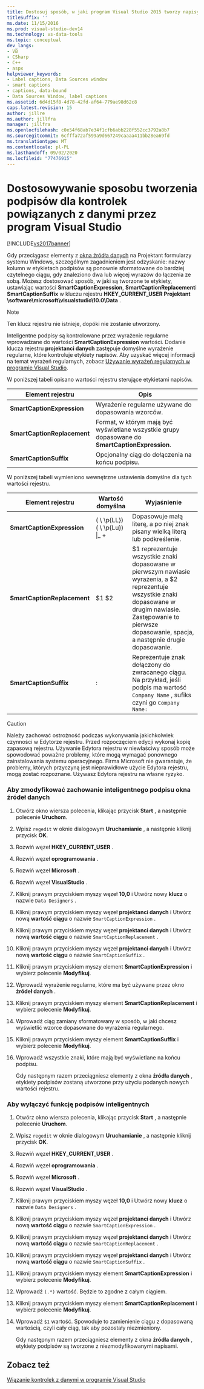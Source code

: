 ```yaml
---
title: Dostosuj sposób, w jaki program Visual Studio 2015 tworzy napisy dla formantów powiązanych z danymi | Microsoft Docs
titleSuffix: ''
ms.date: 11/15/2016
ms.prod: visual-studio-dev14
ms.technology: vs-data-tools
ms.topic: conceptual
dev_langs:
- VB
- CSharp
- C++
- aspx
helpviewer_keywords:
- Label captions, Data Sources window
- smart captions
- captions, data-bound
- Data Sources Window, label captions
ms.assetid: 6d4d15f8-4d78-42fd-af64-779ae98d62c8
caps.latest.revision: 15
author: jillre
ms.author: jillfra
manager: jillfra
ms.openlocfilehash: c0e54f68ab7e34f1cfb6abb228f552cc3792a8b7
ms.sourcegitcommit: 6cfffa72af599a9d667249caaaa411bb28ea69fd
ms.translationtype: MT
ms.contentlocale: pl-PL
ms.lasthandoff: 09/02/2020
ms.locfileid: "77476915"
---
```

# <a name="customize-how-visual-studio-creates-captions-for-data-bound-controls"></a>Dostosowywanie sposobu tworzenia podpisów dla kontrolek powiązanych z danymi przez program Visual Studio
[!INCLUDE[vs2017banner](../includes/vs2017banner.md)]

Gdy przeciągasz elementy z [okna źródła danych](https://msdn.microsoft.com/library/0d20f699-cc95-45b3-8ecb-c7edf1f67992) na Projektant formularzy systemu Windows, szczególnym zagadnieniem jest odzyskanie: nazwy kolumn w etykietach podpisów są ponownie sformatowane do bardziej czytelnego ciągu, gdy znaleziono dwa lub więcej wyrazów do łączenia ze sobą. Możesz dostosować sposób, w jaki są tworzone te etykiety, ustawiając wartości **SmartCaptionExpression**, **SmartCaptionReplacement**i **SmartCaptionSuffix** w kluczu rejestru **HKEY_CURRENT_USER Projektant \software\microsoft\visualstudio\10.0\Data** .

> [!NOTE]
> Ten klucz rejestru nie istnieje, dopóki nie zostanie utworzony.

 Inteligentne podpisy są kontrolowane przez wyrażenie regularne wprowadzane do wartości **SmartCaptionExpression** wartości. Dodanie klucza rejestru **projektanci danych** zastępuje domyślne wyrażenie regularne, które kontroluje etykiety napisów. Aby uzyskać więcej informacji na temat wyrażeń regularnych, zobacz [Używanie wyrażeń regularnych w programie Visual Studio](../ide/using-regular-expressions-in-visual-studio.md).

 W poniższej tabeli opisano wartości rejestru sterujące etykietami napisów.

|Element rejestru|Opis|
|-------------------|-----------------|
|**SmartCaptionExpression**|Wyrażenie regularne używane do dopasowania wzorców.|
|**SmartCaptionReplacement**|Format, w którym mają być wyświetlane wszystkie grupy dopasowane do **SmartCaptionExpression**.|
|**SmartCaptionSuffix**|Opcjonalny ciąg do dołączenia na końcu podpisu.|

 W poniższej tabeli wymieniono wewnętrzne ustawienia domyślne dla tych wartości rejestru.

|Element rejestru|Wartość domyślna|Wyjaśnienie|
|-------------------|-------------------|-----------------|
|**SmartCaptionExpression**|( \\ \p{LL}) ( \\ \p{Lu}) &#124;_ +|Dopasowuje małą literę, a po niej znak pisany wielką literą lub podkreślenie.|
|**SmartCaptionReplacement**|$1 $2|$1 reprezentuje wszystkie znaki dopasowane w pierwszym nawiasie wyrażenia, a $2 reprezentuje wszystkie znaki dopasowane w drugim nawiasie. Zastępowanie to pierwsze dopasowanie, spacja, a następnie drugie dopasowanie.|
|**SmartCaptionSuffix**|:|Reprezentuje znak dołączony do zwracanego ciągu. Na przykład, jeśli podpis ma wartość `Company Name` , sufiks czyni go `Company Name:`|

> [!CAUTION]
> Należy zachować ostrożność podczas wykonywania jakichkolwiek czynności w Edytorze rejestru. Przed rozpoczęciem edycji wykonaj kopię zapasową rejestru. Używanie Edytora rejestru w niewłaściwy sposób może spowodować poważne problemy, które mogą wymagać ponownego zainstalowania systemu operacyjnego. Firma Microsoft nie gwarantuje, że problemy, których przyczyną jest nieprawidłowe użycie Edytora rejestru, mogą zostać rozpoznane. Używasz Edytora rejestru na własne ryzyko.

### <a name="to-modify-the-smart-captioning-behavior-of-the-data-sources-window"></a>Aby zmodyfikować zachowanie inteligentnego podpisu okna źródeł danych

1. Otwórz okno wiersza polecenia, klikając przycisk **Start** , a następnie polecenie **Uruchom**.

2. Wpisz `regedit` w oknie dialogowym **Uruchamianie** , a następnie kliknij przycisk **OK**.

3. Rozwiń węzeł **HKEY_CURRENT_USER** .

4. Rozwiń węzeł **oprogramowania** .

5. Rozwiń węzeł **Microsoft** .

6. Rozwiń węzeł **VisualStudio** .

7. Kliknij prawym przyciskiem myszy węzeł **10,0** i Utwórz nowy **klucz** o nazwie `Data Designers` .

8. Kliknij prawym przyciskiem myszy węzeł **projektanci danych** i Utwórz nową **wartość ciągu** o nazwie `SmartCaptionExpression` .

9. Kliknij prawym przyciskiem myszy węzeł **projektanci danych** i Utwórz nową **wartość ciągu** o nazwie `SmartCaptionReplacement` .

10. Kliknij prawym przyciskiem myszy węzeł **projektanci danych** i Utwórz nową **wartość ciągu** o nazwie `SmartCaptionSuffix` .

11. Kliknij prawym przyciskiem myszy element **SmartCaptionExpression** i wybierz polecenie **Modyfikuj**.

12. Wprowadź wyrażenie regularne, które ma być używane przez okno **źródeł danych** .

13. Kliknij prawym przyciskiem myszy element **SmartCaptionReplacement** i wybierz polecenie **Modyfikuj**.

14. Wprowadź ciąg zamiany sformatowany w sposób, w jaki chcesz wyświetlić wzorce dopasowane do wyrażenia regularnego.

15. Kliknij prawym przyciskiem myszy element **SmartCaptionSuffix** i wybierz polecenie **Modyfikuj**.

16. Wprowadź wszystkie znaki, które mają być wyświetlane na końcu podpisu.

     Gdy następnym razem przeciągniesz elementy z okna **źródła danych** , etykiety podpisów zostaną utworzone przy użyciu podanych nowych wartości rejestru.

### <a name="to-turn-off-the-smart-captioning-feature"></a>Aby wyłączyć funkcję podpisów inteligentnych

1. Otwórz okno wiersza polecenia, klikając przycisk **Start** , a następnie polecenie **Uruchom**.

2. Wpisz `regedit` w oknie dialogowym **Uruchamianie** , a następnie kliknij przycisk **OK**.

3. Rozwiń węzeł **HKEY_CURRENT_USER** .

4. Rozwiń węzeł **oprogramowania** .

5. Rozwiń węzeł **Microsoft** .

6. Rozwiń węzeł **VisualStudio** .

7. Kliknij prawym przyciskiem myszy węzeł **10,0** i Utwórz nowy **klucz** o nazwie `Data Designers` .

8. Kliknij prawym przyciskiem myszy węzeł **projektanci danych** i Utwórz nową **wartość ciągu** o nazwie `SmartCaptionExpression` .

9. Kliknij prawym przyciskiem myszy węzeł **projektanci danych** i Utwórz nową **wartość ciągu** o nazwie `SmartCaptionReplacement` .

10. Kliknij prawym przyciskiem myszy węzeł **projektanci danych** i Utwórz nową **wartość ciągu** o nazwie `SmartCaptionSuffix` .

11. Kliknij prawym przyciskiem myszy element **SmartCaptionExpression** i wybierz polecenie **Modyfikuj**.

12. Wprowadź `(.*)` wartość. Będzie to zgodne z całym ciągiem.

13. Kliknij prawym przyciskiem myszy element **SmartCaptionReplacement** i wybierz polecenie **Modyfikuj**.

14. Wprowadź `$1` wartość. Spowoduje to zamienienie ciągu z dopasowaną wartością, czyli cały ciąg, tak aby pozostały niezmieniony.

     Gdy następnym razem przeciągniesz elementy z okna **źródła danych** , etykiety podpisów są tworzone z niezmodyfikowanymi napisami.

## <a name="see-also"></a>Zobacz też
 [Wiązanie kontrolek z danymi w programie Visual Studio](../data-tools/bind-controls-to-data-in-visual-studio.md)

